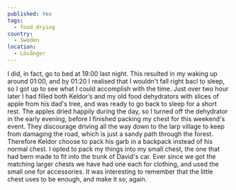 ```yaml
---
published: Yes
tags:
  - food_drying
country:
  - Sweden
location:
  - Lövånger
---
```

I did, in fact, go to bed at 19:00 last night. This resulted in my waking up around 01:00, and by 01:20 I realised that I wouldn't fall right bacl to sleep, so I got up to see what I could accomplish with the time.
Just over two hour later I had filled both Keldor’s and my old food dehydrators with slices of apple from his dad's tree, and was ready to go back to sleep for a short rest.
The apples dried happily during the day, so I turned off the dehydrator in the early evening,  before I finished packing my chest for this weekend's event.
They discourage driving all the way down to the larp village to keep from damaging the road, which is just a sandy path through the forest. Therefore Keldor choose to pack his garb in a backpack instead of his normal chest. I opted to pack my things into my small chest, the one that had bern made to fit into the trunk of David's car. Ever since we got the matching larger chests we have had one each for clothing, and used the small one for accessories. It was interesting to remember that the little chest uses to be enough,  and make it so, again.
